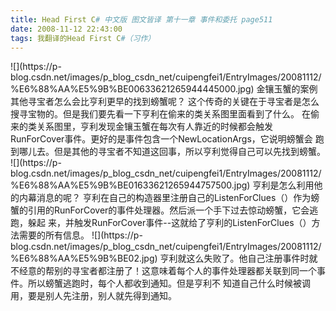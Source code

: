 ```yaml
---
title: Head First C# 中文版 图文皆译 第十一章 事件和委托 page511
date: 2008-11-12 22:43:00
tags: 我翻译的Head First C#（习作）
---
```

<?xml:namespace prefix = o ns = "urn:schemas-microsoft-com:office:office" />

![](https://p-blog.csdn.net/images/p_blog_csdn_net/cuipengfei1/EntryImages/20081112/%E6%88%AA%E5%9B%BE00633621265944445000.jpg)

金镶玉蟹的案例

其他寻宝者怎么会比亨利更早的找到螃蟹呢？

这个传奇的关键在于寻宝者是怎么搜寻宝物的。但是我们要先看一下亨利在偷来的类关系图里面看到了什么。

在偷来的类关系图里，亨利发现金镶玉蟹在每次有人靠近的时候都会触发RunForCover事件。更好的是事件包含一个NewLocationArgs，它说明螃蟹会
跑到哪儿去。但是其他的寻宝者不知道这回事，所以亨利觉得自己可以先找到螃蟹。

![](https://p-blog.csdn.net/images/p_blog_csdn_net/cuipengfei1/EntryImages/20081112/%E6%88%AA%E5%9B%BE01633621265944757500.jpg)

亨利是怎么利用他的内幕消息的呢？

亨利在自己的构造器里注册自己的ListenForClues（）作为螃蟹的引用的RunForCover的事件处理器。然后派一个手下过去惊动螃蟹，它会逃跑，躲起
来，并触发RunForCover事件--这就给了亨利的ListenForClues（）方法需要的所有信息。

![](https://p-blog.csdn.net/images/p_blog_csdn_net/cuipengfei1/EntryImages/20081112/%E6%88%AA%E5%9B%BE02.jpg)

亨利就这么失败了。他自己注册事件时就不经意的帮别的寻宝者都注册了！这意味着每个人的事件处理器都关联到同一个事件。所以螃蟹逃跑时，每个人都收到通知。但是亨利不
知道自己什么时候被调用，要是别人先注册，别人就先得到通知。



